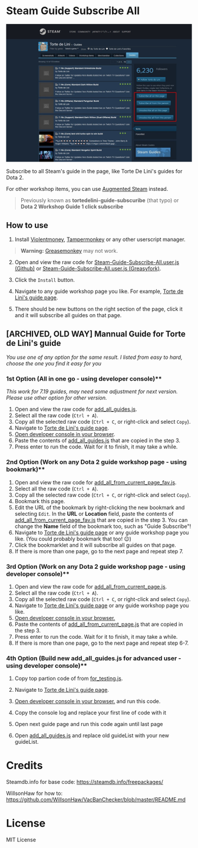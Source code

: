 # Steam Guide Subscribe All

![Steam Guide Subscribe All](https://raw.githubusercontent.com/popiazaza/Steam-Guide-Subscribe-All/master/Steam-Guide-Subscribe-All.jpg)

Subscribe to all Steam's guide in the page, like Torte De Lini's guides for Dota 2.

For other workshop items, you can use [Augmented Steam](https://augmentedsteam.com/) instead.

> Previously known as **tortedelini-guide-subscuribe** (that typo) or **Dota 2 Workshop Guide 1 click subscribe**

## How to use

1. Install [Violentmoney](https://violentmonkey.github.io/),  [Tampermonkey](https://www.tampermonkey.net/) or any other userscript manager.

> **Warning:** [Greasemonkey](https://www.greasespot.net/) may not work.

2. Open and view the raw code for [Steam-Guide-Subscribe-All.user.js (Github)](https://github.com/popiazaza/Steam-Guide-Subscribe-All/raw/master/Steam-Guide-Subscribe-All.user.js) or [Steam-Guide-Subscribe-All.user.js (Greasyfork)](https://greasyfork.org/en/scripts/372234-dota-2-workshop-guide-auto-subscribe/code/Steam-Guide-Subscribe-All.user.js).

3. Click the `Install` button.

4. Navigate to any guide workshop page you like. For example, [Torte de Lini\'s guide page](https://steamcommunity.com/id/0825771/myworkshopfiles/?section=guides&p=1&numperpage=30).

5. There should be new buttons on the right section of the page, click it and it will subscribe all guides on that page.

## [ARCHIVED, OLD WAY] Mannual Guide for Torte de Lini\'s guide

*You use one of any option for the same result. I listed from easy to hard, choose the one you find it easy for you*

### 1st Option (All in one go - using developer console)**

*This work for 7.19 guides, may need some adjustment for next version. Please use other option for other version.*

1. Open and view the raw code for [add_all_guides.js](https://github.com/popiazaza/Steam-Guide-Subscribe-All/raw/master/add_all_guides.js).
2. Select all the raw code (`Ctrl + A`).
3. Copy all the selected raw code (`Ctrl + C`, or right-click and select `Copy`).
4. Navigate to [Torte de Lini\'s guide page](https://steamcommunity.com/id/0825771/myworkshopfiles/?section=guides&p=1&numperpage=30).
5. [Open developer console in your browser](https://webmasters.stackexchange.com/a/77337).
6. Paste the contents of [add_all_guides.js](https://github.com/popiazaza/Steam-Guide-Subscribe-All/raw/master/add_all_guides.js) that are copied in the step 3.
7. Press enter to run the code. Wait for it to finish, it may take a while.

### 2nd Option (Work on any Dota 2 guide workshop page - using bookmark)**

1. Open and view the raw code for [add_all_from_current_page_fav.js](https://github.com/popiazaza/Steam-Guide-Subscribe-All/raw/master/add_all_from_current_page_fav.js).
2. Select all the raw code (`Ctrl + A`).
3. Copy all the selected raw code (`Ctrl + C`, or right-click and select `Copy`).
4. Bookmark this page.
5. Edit the URL of the bookmark by right-clicking the new bookmark and selecting `Edit`. In the **URL** or **Location** field, paste the contents of [add_all_from_current_page_fav.js](https://github.com/popiazaza/Steam-Guide-Subscribe-All/raw/master/add_all_from_current_page_fav.js) that are copied in the step 3. You can change the **Name** field of the bookmark too, such as "Guide Subscribe"!
6. Navigate to [Torte de Lini\'s guide page](https://steamcommunity.com/id/0825771/myworkshopfiles/?section=guides&p=1&numperpage=30) or any guide workshop page you like. (You could probably bookmark that too! :wink:)
7. Click the bookmarklet and it will subscribe all guides on that page.
8. If there is more than one page, go to the next page and repeat step 7.

### 3rd Option (Work on any Dota 2 guide workshop page - using developer console)**

1. Open and view the raw code for [add_all_from_current_page.js](https://github.com/popiazaza/Steam-Guide-Subscribe-All/raw/master/add_all_from_current_page.js).
2. Select all the raw code (`Ctrl + A`).
3. Copy all the selected raw code (`Ctrl + C`, or right-click and select `Copy`).
4. Navigate to [Torte de Lini\'s guide page](https://steamcommunity.com/id/0825771/myworkshopfiles/?section=guides&p=1&numperpage=30) or any guide workshop page you like.
5. [Open developer console in your browser.](https://webmasters.stackexchange.com/a/77337)
6. Paste the contents of [add_all_from_current_page.js](https://github.com/popiazaza/Steam-Guide-Subscribe-All/raw/master/add_all_from_current_page.js) that are copied in the step 3.
7. Press enter to run the code. Wait for it to finish, it may take a while.
8. If there is more than one page, go to the next page and repeat step 6-7.

### 4th Option (Build new add_all_guides.js for advanced user - using developer console)**

1. Copy top partion code of  from [for_testing.js](https://github.com/popiazaza/Steam-Guide-Subscribe-All/raw/master/for_testing.js).

2. Navigate to [Torte de Lini\'s guide page](https://steamcommunity.com/id/0825771/myworkshopfiles/?section=guides&p=1&numperpage=30).

3. [Open developer console in your browser.](https://webmasters.stackexchange.com/a/77337) and run this code.

4. Copy the console log and replace your first line of code with it

5. Open next guide page and run this code again until last page

6. Open [add_all_guides.js](https://github.com/popiazaza/Steam-Guide-Subscribe-All/raw/master/add_all_guides.js) and replace old guideList with your new guideList.

# Credits

Steamdb.info for base code: https://steamdb.info/freepackages/

WillsonHaw for how to: https://github.com/WillsonHaw/VacBanChecker/blob/master/README.md

# License

MIT License